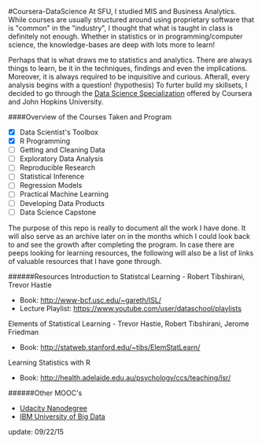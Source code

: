 #Coursera-DataScience
At SFU, I studied MIS and Business Analytics. While courses are usually structured around using proprietary software that is "common" in the "industry", I thought that what is taught in class is definitely not enough.
Whether in statistics or in programming/computer science, the knowledge-bases are deep with lots more to learn!
 
Perhaps that is what draws me to statistics and analytics. 
There are always things to learn, be it in the techniques, findings and even the implications.
Moreover, it is always required to be inquisitive and curious. Afterall, every analysis begins with a question! (hypothesis)
To furter build my skillsets, I decided to go through the [Data Science Specialization](https://www.coursera.org/specializations/jhudatascience) offered by Coursera and John Hopkins University.

####Overview of the Courses Taken and Program
- [x] Data Scientist's Toolbox
- [x] R Programming
- [ ] Getting and Cleaning Data
- [ ] Exploratory Data Analysis
- [ ] Reproducible Research
- [ ] Statistical Inference
- [ ] Regression Models
- [ ] Practical Machine Learning
- [ ] Developing Data Products
- [ ] Data Science Capstone

The purpose of this repo is really to document all the work I have done. It will also serve as an archive later on in the months which I could look back to and see the growth after completing the program.
In case there are peeps looking for learning resources, the following will also be a list of links of valuable resources that I have gone through.

######Resources
Introduction to Statistcal Learning - Robert Tibshirani, Trevor Hastie
- Book: http://www-bcf.usc.edu/~gareth/ISL/
- Lecture Playlist: https://www.youtube.com/user/dataschool/playlists

Elements of Statistical Learning - Trevor Hastie, Robert Tibshirani, Jerome Friedman
- Book: http://statweb.stanford.edu/~tibs/ElemStatLearn/

Learning Statistics with R	
- Book: http://health.adelaide.edu.au/psychology/ccs/teaching/lsr/

######Other MOOC's
- [Udacity Nanodegree](https://www.udacity.com/course/data-analyst-nanodegree--nd002)
- [IBM University of Big Data](http://bigdatauniversity.com/)

update: 09/22/15
